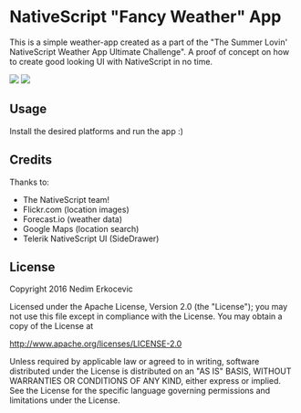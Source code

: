 # NativeScript "Fancy Weather" App
This is a simple weather-app created as a part of the "The Summer Lovin' NativeScript Weather App Ultimate Challenge". 
A proof of concept on how to create good looking UI with NativeScript in no time.

[![](https://play.google.com/intl/en_us/badges/images/badge_new.png)](https://play.google.com/store/apps/details?id=org.nativescript.fancyweather)
[![](http://www.faithbc.net/wp-content/uploads/2015/10/app-store-badge-small.png)](https://itunes.apple.com/us/app/fancy-weather/id1128306233)


## Usage
Install the desired platforms and run the app :)

## Credits
Thanks to:
- The NativeScript team!
- Flickr.com (location images)
- Forecast.io (weather data)
- Google Maps (location search)
- Telerik NativeScript UI (SideDrawer)


## License
Copyright 2016 Nedim Erkocevic

Licensed under the Apache License, Version 2.0 (the "License");
you may not use this file except in compliance with the License.
You may obtain a copy of the License at

   http://www.apache.org/licenses/LICENSE-2.0

Unless required by applicable law or agreed to in writing, software
distributed under the License is distributed on an "AS IS" BASIS,
WITHOUT WARRANTIES OR CONDITIONS OF ANY KIND, either express or implied.
See the License for the specific language governing permissions and
limitations under the License.
